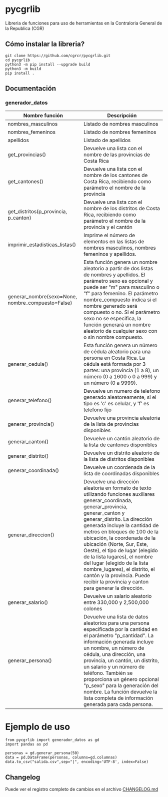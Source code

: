 # pycgrlib
Libreria de funciones para uso de herramientas en la Contraloria General de la Republica (CGR)

## Cómo instalar la libreria?

```
git clone https://github.com/cgrcr/pycgrlib.git
cd pycgrlib
python3 -m pip install --upgrade build
python3 -m build
pip install .
```

## Documentación 

### generador_datos

| Nombre función | Descripción | 
|----------------|-------------|
| nombres_masculinos| Listado de nombres masculinos|
| nombres_femeninos| Listado de nombres femeninos|
| apellidos | Listado de apellidos|
| get_provincias() | Devuelve una lista con el nombre de las provincias de Costa Rica | get_provincias() |
| get_cantones() | Devuelve una lista con el nombre de los cantones de Costa Rica, recibiendo como parámetro el nombre de la provincia  | 
| get_distritos(p_provincia, p_canton) | Devuelve una lista con el nombre de los distritos de Costa Rica, recibiendo como parámetro el nombre de la provincia y el cantón  |
| imprimir_estadisticas_listas() | Imprime el número de elementos en las listas de nombres masculinos, nombres femeninos y apellidos.|
| generar_nombre(sexo=None, nombre_compuesto=False) | Esta función genera un nombre aleatorio a partir de dos listas de nombres y apellidos. El parámetro sexo es opcional y puede ser "m" para masculino o "f" para femenino. El parámetro nombre_compuesto indica si el nombre generado será compuesto o no. Si el parámetro sexo no se especifica, la función generará un nombre aleatorio de cualquier sexo con o sin nombre compuesto.|
| generar_cedula() | Esta función genera un número de cédula aleatorio para una persona en Costa Rica. La cédula está formada por 3 partes: una provincia (1 a 8), un número (0 a 1600 o 0 a 999) y un número (0 a 9999).|
| generar_telefono()| Devuelve un numero de telefono generado aleatoreamente, si el tipo es 'c' es celular, y 'f' es telefono fijo|
| generar_provincia()| Devuelve una provincia aleatoria de la lista de provincias disponibles|
| generar_canton()| Devuelve un cantón aleatorio de la lista de cantones disponibles|
| generar_distrito()| Devuelve un distrito aleatorio de la lista de distritos disponibles|
| generar_coordinada()| Devuelve un coordenada de la lista de coordinadas disponibles |
| generar_direccion() | Devuelve una dirección aleatoria en formato de texto utilizando funciones auxiliares generar_coordinada, generar_provincia, generar_canton y generar_distrito. La dirección generada incluye la cantidad de metros en bloques de 100 de la ubicación, la coordenada de la ubicación (Norte, Sur, Este, Oeste), el tipo de lugar (elegido de la lista lugares), el nombre del lugar (elegido de la lista nombre_lugares), el distrito, el cantón y la provincia. Puede recibir la provincia y canton para generar la dirección.|
| generar_salario() | Devuelve un salario aleatorio entre 330,000 y 2,500,000 colones|
| generar_persona() | Devuelve una lista de datos aleatorios para una persona especificada por la cantidad en el parámetro "p_cantidad". La información generada incluye un nombre, un número de cédula, una dirección, una provincia, un cantón, un distrito, un salario y un número de teléfono. También se proporciona un género opcional "p_sexo" para la generación del nombre. La función devuelve la lista completa de información generada para cada persona.|

# Ejemplo de uso

```
from pycgrlib import generador_datos as gd 
import pandas as pd

personas = gd.generar_persona(50)
data = pd.DataFrame(personas, columns=gd.columnas)
data.to_csv("salida.csv",sep="|", encoding='UTF-8', index=False)
```

## Changelog

Puede ver el registro completo de cambios en el archivo [CHANGELOG.md](CHANGELOG.md)
